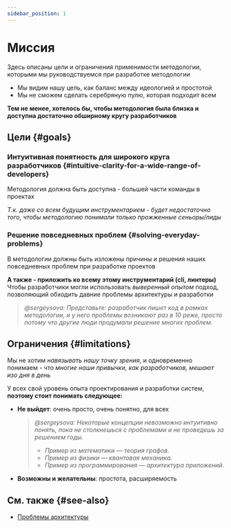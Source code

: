 ```yaml
---
sidebar_position: 1
---
```


# Миссия

Здесь описаны цели и ограничения применимости методологии, которыми мы руководствуемся при разработке методологии

- Мы видим нашу цель, как баланс между идеологией и простотой
- Мы не сможем сделать серебряную пулю, которая подходит всем

**Тем не менее, хотелось бы, чтобы методология была близка и доступна достаточно обширному кругу разработчиков**

## Цели {#goals}

### Интуитивная понятность для широкого круга разработчиков {#intuitive-clarity-for-a-wide-range-of-developers}

Методология должна быть доступна - большей части команды в проектах

*Т.к. даже со всем будущим инструментарием - будет недостаточно того, чтобы методологию понимали только прожженные сеньоры/лиды*

### Решение повседневных проблем {#solving-everyday-problems}

В методологии должны быть изложены причины и решения наших повседневных проблем при разработке проектов

**А также - приложить ко всему этому инструментарий (cli, линтеры)**
Чтобы разработчики могли использовать *выверенный опытом* подход, позволяющий обходить давние проблемы архитектуры и разработки

> *@sergeysova: Представьте: разработчик пишет код в рамках методологии, и у него проблемы возникают раз в 10 реже, просто потому что другие люди продумали решение многих проблем.*

## Ограничения {#limitations}

Мы не хотим *навязывать нашу точку зрения*, и одновременно понимаем - что *многие наши привычки, как разработчиков, мешают изо дня в день*

У всех свой уровень опыта проектирования и разработки систем, **поэтому стоит понимать следующее:**

- **Не выйдет**: очень просто, очень понятно, для всех
    > *@sergeysova: Некоторые концепции невозможно интуитивно понять, пока не столкнешься с проблемами и не проведешь за решением годы.*
    >
    > - *Пример из математики — теория графов.*
    > - *Пример из физики — квантовая механика.*
    > - *Пример из программирования — архитектура приложений.*
    >
- **Возможны и желательны**: простота, расширяемость

## См. также {#see-also}

- [Проблемы архитектуры][refs-architecture--problems]

[refs-architecture--problems]: /docs/about/understanding/architecture#problems
